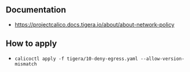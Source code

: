 ## Documentation

- https://projectcalico.docs.tigera.io/about/about-network-policy

## How to apply

- `calicoctl apply -f tigera/10-deny-egress.yaml --allow-version-mismatch`
